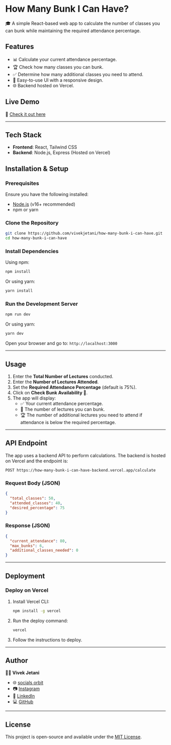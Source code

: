 # How Many Bunk I Can Have?

🎓 A simple React-based web app to calculate the number of classes you can bunk while maintaining the required attendance percentage.

## Features
- 📊 Calculate your current attendance percentage.
- 🏆 Check how many classes you can bunk.
- ✅ Determine how many additional classes you need to attend.
- 🎯 Easy-to-use UI with a responsive design.
- 🌐 Backend hosted on Vercel.

## Live Demo
🔗 [Check it out here](https://how-many-bunk-i-can-have.vercel.app/)

---

## Tech Stack
- **Frontend**: React, Tailwind CSS
- **Backend**: Node.js, Express (Hosted on Vercel)

## Installation & Setup
### Prerequisites
Ensure you have the following installed:
- [Node.js](https://nodejs.org/) (v16+ recommended)
- npm or yarn

### Clone the Repository
```sh
git clone https://github.com/vivekjetani/how-many-bunk-i-can-have.git
cd how-many-bunk-i-can-have
```

### Install Dependencies
Using npm:
```sh
npm install
```
Or using yarn:
```sh
yarn install
```

### Run the Development Server
```sh
npm run dev
```
Or using yarn:
```sh
yarn dev
```

Open your browser and go to: `http://localhost:3000`

---

## Usage
1. Enter the **Total Number of Lectures** conducted.
2. Enter the **Number of Lectures Attended**.
3. Set the **Required Attendance Percentage** (default is 75%).
4. Click on **Check Bunk Availability 🎯**.
5. The app will display:
   - ✅ Your current attendance percentage.
   - 📌 The number of lectures you can bunk.
   - 🏆 The number of additional lectures you need to attend if attendance is below the required percentage.

---

## API Endpoint
The app uses a backend API to perform calculations. The backend is hosted on Vercel and the endpoint is:
```
POST https://how-many-bunk-i-can-have-backend.vercel.app/calculate
```
### Request Body (JSON)
```json
{
  "total_classes": 50,
  "attended_classes": 40,
  "desired_percentage": 75
}
```
### Response (JSON)
```json
{
  "current_attendance": 80,
  "max_bunks": 6,
  "additional_classes_needed": 0
}
```

---

## Deployment
### Deploy on Vercel
1. Install Vercel CLI:
   ```sh
   npm install -g vercel
   ```
2. Run the deploy command:
   ```sh
   vercel
   ```
3. Follow the instructions to deploy.

---

## Author
👨‍💻 **Vivek Jetani**
- 🌐 [socials orbit](https://jetani.vercel.app/)
- 📷 [Instagram](https://www.instagram.com/mr_vicky_jetani/)
- 💼 [LinkedIn](https://www.linkedin.com/in/jet-vivek-jetani/)
- 💻 [GitHub](https://github.com/vivekjetani)

---

## License
This project is open-source and available under the [MIT License](LICENSE).
